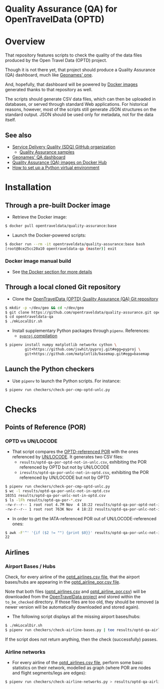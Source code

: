 Quality Assurance (QA) for OpenTravelData (OPTD)
================================================

# Overview
That repository features scripts to check the quality of the data files
produced by the Open Travel Data (OPTD) project.

Though it is not there yet, that project should produce
a Quality Assurance (QA) dashboard, much like
[Geonames' one](http://qa.geonames.org/qa/).

And, hopefully, that dashboard will be powered by [Docker images](docker/)
generated thanks to that repository as well.

The scripts should generate CSV data files, which can then be uploaded
in databases, or served through standard Web applications.
For historical reasons, however, most of the scripts still generate JSON
structures on the standard output. JSON should be used only for metadata,
not for the data itself.

## See also
* [Service Delivery Quality (SDQ) GitHub organization](https://github.com/service-delivery-quality)
  + [Quality Assurance samples](https://github.com/service-delivery-quality/quality-assurance)
* [Geonames' QA dashboard](http://qa.geonames.org/qa/)
* [Quality Assurance (QA) images on Docker Hub](https://hub.docker.com/r/opentraveldata/quality-assurance)
* [How to set up a Python virtual environment](http://github.com/machine-learning-helpers/induction-python/tree/master/installation/virtual-env)

# Installation

## Through a pre-built Docker image
* Retrieve the Docker image:
```bash
$ docker pull opentraveldata/quality-assurance:base
```

* Launch the Docker-powered scripts:
```bash
$ docker run --rm -it opentraveldata/quality-assurance:base bash
[root@8ce25cc20a10 opentraveldata-qa (master)] exit
```

### Docker image manual build
* See [the Docker section for more details](docker/)

## Through a local cloned Git repository
* Clone the [OpenTravelData (OPTD) Quality Assurance (QA) Git repository](https://github.com/opentraveldata/quality-assurance)
```bash
$ mkdir -p ~/dev/geo && cd ~/dev/geo
$ git clone https://github.com/opentraveldata/quality-assurance.git opentraveldata-qa
$ cd opentraveldata-qa
$ ./mkLocalDir.sh
```

* Install supplementary Python packages through ``pipenv``.
  References:
  + [``pyproj`` compilation](https://stackoverflow.com/questions/51963619/pyproj-fails-to-compile-when-i-pip-install-it-and-its-not-about-gcc)
```bash
$ pipenv install numpy matplotlib networkx cython \
         git+https://github.com/jswhit/pyproj.git#egg=pyproj \
         git+https://github.com/matplotlib/basemap.git#egg=basemap
```

## Launch the Python checkers
* Use ``pipenv`` to launch the Python scripts. For instance:
```bash
$ pipenv run checkers/check-por-cmp-optd-unlc.py
```

# Checks

## Points of Reference (POR)

### OPTD vs UN/LOCODE
* That script compares the
  [OPTD-referenced POR](http://github.com/opentraveldata/opentraveldata/blob/master/opentraveldata/optd_por_unlc.csv)
  with the ones referenced by
  [UN/LOCODE](http://github.com/opentraveldata/opentraveldata/blob/master/data/unlocode).
  It generates two CSV files:
  + ``results/optd-qa-por-optd-not-in-unlc.csv``, exhibiting the POR
    referenced by OPTD but not by UN/LOCODE
  + ``iresults/optd-qa-por-unlc-not-in-optd.csv``, exhibiting the POR
    referenced by UN/LOCODE but not by OPTD
```bash
$ pipenv run checkers/check-por-cmp-optd-unlc.py
$ wc -l results/optd-qa-por-unlc-not-in-optd.csv
10351 results/optd-qa-por-unlc-not-in-optd.csv
$ ls -lFh results/optd-qa-por-*.csv
-rw-r--r-- 1 root root 4.7M Nov  4 18:22 results/optd-qa-por-optd-not-in-unlc.csv
-rw-r--r-- 1 root root 763K Nov  4 18:22 results/optd-qa-por-unlc-not-in-optd.csv
```

* In order to get the IATA-referenced POR out of UN/LOCODE-referenced ones:
```bash
$ awk -F'^' '{if ($2 != "") {print $0}}' results/optd-qa-por-unlc-not-in-optd.csv | wc -l
22
```

## Airlines

### Airport Bases / Hubs
Check, for every airline of the
[optd_airlines.csv file](http://github.com/opentraveldata/opentraveldata/blob/master/opentraveldata/optd_airlines.csv),
that the airport bases/hubs are appearing in the
[optd_airline_por.csv file](http://github.com/opentraveldata/opentraveldata/blob/master/opentraveldata/optd_airline_por.csv).

Note that both files ([optd_airlines.csv](http://github.com/opentraveldata/opentraveldata/blob/master/opentraveldata/optd_airlines.csv)
and [optd_airline_por.csv](http://github.com/opentraveldata/opentraveldata/blob/master/opentraveldata/optd_airline_por.csv))
will be downloaded from the
[OpenTravelData project](http://github.com/opentraveldata/opentraveldata)
and stored within the ``to_be_checked`` directory. If those files are too old,
they should be removed (a newer version will be automatically downloaded
and stored again).

* The following script displays all the missing airport bases/hubs:
```bash
$ ./mkLocalDir.sh
$ pipenv run checkers/check-airline-bases.py | tee results/optd-qa-airline-bases.json
```

If the script does not return anything, then the check (successfully) passes.

### Airline networks
* For every airline of the
  [optd_airlines.csv file](http://github.com/opentraveldata/opentraveldata/blob/master/opentraveldata/optd_airlines.csv),
  perform some basic statistics on their network, modelled as graph (where
  POR are nodes and flight segments/legs are edges):  
```bash
$ pipenv run checkers/check-airline-networks.py > results/optd-qa-airline-networks.json
```


